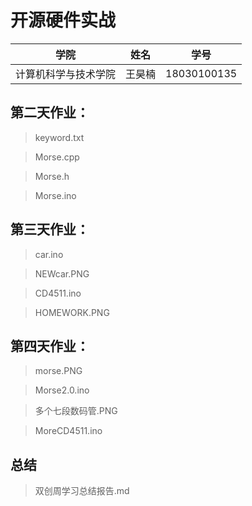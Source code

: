 # 开源硬件实战
|学院|姓名|学号|
|---|-|---|
|计算机科学与技术学院|王昊楠|18030100135|
## 第二天作业：
>keyword.txt

>Morse.cpp

>Morse.h

>Morse.ino
## 第三天作业：
>car.ino

>NEWcar.PNG

>CD4511.ino

>HOMEWORK.PNG
## 第四天作业：
>morse.PNG

>Morse2.0.ino

>多个七段数码管.PNG

>MoreCD4511.ino
## 总结
>双创周学习总结报告.md

